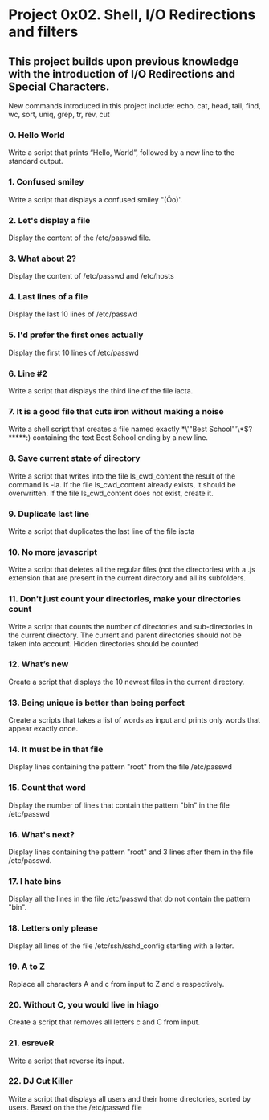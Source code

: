 # Project 0x02. Shell, I/O Redirections and filters 
## This project builds upon previous knowledge with the introduction of I/O Redirections and Special Characters.

New commands introduced in this project include: echo, cat, head, tail, find, wc, sort, uniq, grep, tr, rev, cut

### 0. Hello World
Write a script that prints “Hello, World”, followed by a new line to the standard output.

### 1. Confused smiley
Write a script that displays a confused smiley "(Ôo)'.

###  2. Let's display a file
Display the content of the /etc/passwd file.

### 3. What about 2?
Display the content of /etc/passwd and /etc/hosts

### 4. Last lines of a file
Display the last 10 lines of /etc/passwd

### 5. I'd prefer the first ones actually
Display the first 10 lines of /etc/passwd

### 6. Line #2
Write a script that displays the third line of the file iacta.

### 7. It is a good file that cuts iron without making a noise
Write a shell script that creates a file named exactly \*\\'"Best School"\'\\*$\?\*\*\*\*\*:) containing the text Best School ending by a new line.

### 8. Save current state of directory
Write a script that writes into the file ls_cwd_content the result of the command ls -la. If the file ls_cwd_content already exists, it should be overwritten. If the file ls_cwd_content does not exist, create it.

### 9. Duplicate last line
Write a script that duplicates the last line of the file iacta

### 10. No more javascript
Write a script that deletes all the regular files (not the directories) with a .js extension that are present in the current directory and all its subfolders.

### 11. Don't just count your directories, make your directories count
Write a script that counts the number of directories and sub-directories in the current directory. The current and parent directories should not be taken into account. Hidden directories should be counted

### 12. What’s new
Create a script that displays the 10 newest files in the current directory.

### 13. Being unique is better than being perfect
Create a scripts that takes a list of words as input and prints only words that appear exactly once.

### 14. It must be in that file
Display lines containing the pattern "root" from the file /etc/passwd

### 15. Count that word
Display the number of lines that contain the pattern "bin" in the file /etc/passwd

### 16. What's next?
Display lines containing the pattern "root" and 3 lines after them in the file /etc/passwd.

### 17. I hate bins
Display all the lines in the file /etc/passwd that do not contain the pattern "bin".

### 18. Letters only please
Display all lines of the file /etc/ssh/sshd_config starting with a letter.

### 19. A to Z
Replace all characters A and c from input to Z and e respectively.

### 20. Without C, you would live in hiago
Create a script that removes all letters c and C from input.

### 21. esreveR
Write a script that reverse its input.

### 22. DJ Cut Killer
Write a script that displays all users and their home directories, sorted by users. Based on the the /etc/passwd file
